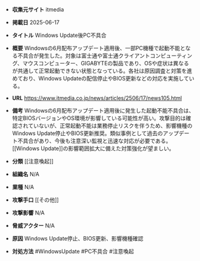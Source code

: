 - **収集元サイト**
itmedia

- **掲載日**
2025-06-17

- **タイトル**
Windows Update後PC不具合

- **概要**
Windowsの6月配布アップデート適用後、一部PC機種で起動不能となる不具合が発生した。対象は富士通や富士通クライアントコンピューティング、マウスコンピューター、GIGABYTEの製品であり、OSや症状は異なるが共通して正常起動できない状態となっている。各社は原因調査と対策を進めており、Windows Updateの配信停止やBIOS更新などの対応を実施している。

- **URL**
https://www.itmedia.co.jp/news/articles/2506/17/news105.html

- **備考**
Windowsの6月配布アップデート適用後に発生した起動不能不具合は、特定BIOSバージョンやOS環境が影響している可能性が高い。攻撃目的は確認されていないが、正常起動不能は業務停止リスクを伴うため、影響機種のWindows Update停止やBIOS更新推奨。類似事例として過去のアップデート不具合があり、今後も注意深い監視と迅速な対応が必要である。[[Windows Update]]の影響範囲拡大に備えた対策強化が望ましい。

- **分類**
[[注意喚起]]

- **組織名**
N/A

- **業種**
N/A

- **攻撃手口**
[[その他]]

- **攻撃影響**
N/A

- **脅威アクター**
N/A

- **原因**
Windows Update停止、BIOS更新、影響機種確認

- **対処方法**
#WindowsUpdate #PC不具合 #注意喚起
